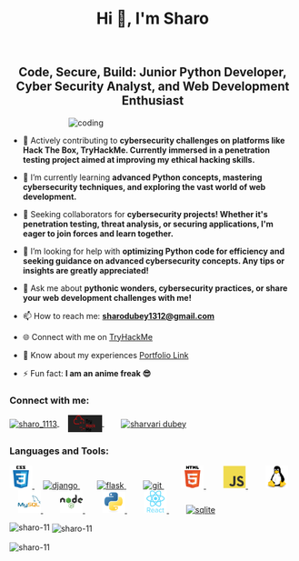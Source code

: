 <h1 align="center">Hi 👋, I'm Sharo</h1>
<span style="padding: 0 15px;"> <!-- Added more spacing -->
<h2 align="center">Code, Secure, Build: Junior Python Developer, Cyber Security Analyst, and Web Development Enthusiast</h2>
  <span style="padding: 0 15px;"> <!-- Added more spacing -->

<img align="right" alt="coding" width="400" src="https://media.tenor.com/AlUkiGkR2j8AAAAM/new-game-ahagon-umiko-programming.gif">

- 🔭 Actively contributing to **cybersecurity challenges on platforms like Hack The Box, TryHackMe. Currently immersed in a penetration testing project aimed at improving my ethical hacking skills.**

- 🌱 I’m currently learning **advanced Python concepts, mastering cybersecurity techniques, and exploring the vast world of web development.**

- 👯 Seeking collaborators for **cybersecurity projects! Whether it's penetration testing, threat analysis, or securing applications, I'm eager to join forces and learn together.**

- 🤝 I’m looking for help with **optimizing Python code for efficiency and seeking guidance on advanced cybersecurity concepts. Any tips or insights are greatly appreciated!**

- 💬 Ask me about **pythonic wonders, cybersecurity practices, or share your web development challenges with me!**

- 📫 How to reach me: **sharodubey1312@gmail.com**

- 🌐 Connect with me on [TryHackMe](https://tryhackme.com/p/Sharo11)

- 📄 Know about my experiences [Portfolio Link](https://portfolio-sharo.vercel.app/)

- ⚡ Fun fact: **I am an anime freak 😎**


<h3 align="left">Connect with me:</h3>
<p align="left">
 <a href="https://twitter.com/Sharo_1113" target="blank">
    <img align="center" src="https://raw.githubusercontent.com/rahuldkjain/github-profile-readme-generator/master/src/images/icons/Social/twitter.svg" alt="sharo_1113" height="30" width="40" />
  </a>
  <span style="padding: 0 15px;"> <!-- Added more spacing -->
    <a href="https://tryhackme.com/p/Sharo11" target="blank">
      <img align="center" src="./images/tryhackme_logo.png" alt="sharo11" height="30" width="60" />
    </a>
  </span>
  <span style="padding: 0 15px;"> <!-- Added more spacing -->
    <a href="https://www.linkedin.com/in/sharvari-dubey-806717227/" target="blank">
      <img align="center" src="https://raw.githubusercontent.com/rahuldkjain/github-profile-readme-generator/master/src/images/icons/Social/linked-in-alt.svg" alt="sharvari dubey" height="30" width="40" />
    </a>
  </span>
</p>

<h3 align="left">Languages and Tools:</h3>
<p align="left">
  <!-- Added more spacing between icons -->
  <a href="https://www.w3schools.com/css/" target="_blank" rel="noreferrer"> <img src="https://raw.githubusercontent.com/devicons/devicon/master/icons/css3/css3-original-wordmark.svg" alt="css3" width="40" height="40"/> </a>
  <span style="padding: 0 15px;"> <a href="https://www.djangoproject.com/" target="_blank" rel="noreferrer"> <img src="https://cdn.worldvectorlogo.com/logos/django.svg" alt="django" width="40" height="40"/> </a> </span>
  <span style="padding: 0 15px;"> <a href="https://flask.palletsprojects.com/" target="_blank" rel="noreferrer"> <img src="https://www.vectorlogo.zone/logos/pocoo_flask/pocoo_flask-icon.svg" alt="flask" width="40" height="40"/> </a> </span>
  <span style="padding: 0 15px;"> <a href="https://git-scm.com/" target="_blank" rel="noreferrer"> <img src="https://www.vectorlogo.zone/logos/git-scm/git-scm-icon.svg" alt="git" width="40" height="40"/> </a> </span>
  <span style="padding: 0 15px;"> <a href="https://www.w3.org/html/" target="_blank" rel="noreferrer"> <img src="https://raw.githubusercontent.com/devicons/devicon/master/icons/html5/html5-original-wordmark.svg" alt="html5" width="40" height="40"/> </a> </span>
  <span style="padding: 0 15px;"> <a href="https://developer.mozilla.org/en-US/docs/Web/JavaScript" target="_blank" rel="noreferrer"> <img src="https://raw.githubusercontent.com/devicons/devicon/master/icons/javascript/javascript-original.svg" alt="javascript" width="40" height="40"/> </a> </span>
  <span style="padding: 0 15px;"> <a href="https://www.linux.org/" target="_blank" rel="noreferrer"> <img src="https://raw.githubusercontent.com/devicons/devicon/master/icons/linux/linux-original.svg" alt="linux" width="40" height="40"/> </a> </span>
  <span style="padding: 0 15px;"> <a href="https://www.mysql.com/" target="_blank" rel="noreferrer"> <img src="https://raw.githubusercontent.com/devicons/devicon/master/icons/mysql/mysql-original-wordmark.svg" alt="mysql" width="40" height="40"/> </a> </span>
  <span style="padding: 0 15px;"> <a href="https://nodejs.org" target="_blank" rel="noreferrer"> <img src="https://raw.githubusercontent.com/devicons/devicon/master/icons/nodejs/nodejs-original-wordmark.svg" alt="nodejs" width="40" height="40"/> </a> </span>
  <span style="padding: 0 15px;"> <a href="https://www.python.org" target="_blank" rel="noreferrer"> <img src="https://raw.githubusercontent.com/devicons/devicon/master/icons/python/python-original.svg" alt="python" width="40" height="40"/> </a> </span>
  <span style="padding: 0 15px;"> <a href="https://reactjs.org/" target="_blank" rel="noreferrer"> <img src="https://raw.githubusercontent.com/devicons/devicon/master/icons/react/react-original-wordmark.svg" alt="react" width="40" height="40"/> </a> </span>
  <span style="padding: 0 15px;"> <a href="https://www.sqlite.org/" target="_blank" rel="noreferrer"> <img src="https://www.vectorlogo.zone/logos/sqlite/sqlite-icon.svg" alt="sqlite" width="40" height="40"/> </a> </span>
</p>

<p><img align="left" src="https://github-readme-stats.vercel.app/api/top-langs?username=sharo-11&show_icons=true&locale=en&layout=compact" alt="sharo-11" /></p>

<p>&nbsp;<img align="center" src="https://github-readme-stats.vercel.app/api?username=sharo-11&show_icons=true&locale=en" alt="sharo-11" /></p>

<p><img align="center" src="https://github-readme-streak-stats.herokuapp.com/?user=sharo-11&" alt="sharo-11" /></p>
